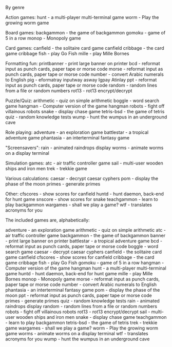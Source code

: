 By genre

Action games:
hunt - a multi-player multi-terminal game
worm - Play the growing worm game

Board games:
backgammon - the game of backgammon
gomoku - game of 5 in a row
monop - Monopoly game

Card games:
canfield - the solitaire card game canfield
cribbage - the card game cribbage
fish - play Go Fish
mille - play Mille Bornes

Formatting fun:
printbanner - print large banner on printer
bcd - reformat input as punch cards, paper tape or morse code
morse - reformat input as punch cards, paper tape or morse code
number - convert Arabic numerals to English
pig - eformatray inputway asway Igpay Atinlay
ppt - reformat input as punch cards, paper tape or morse code
random - random lines from a file or random numbers
rot13 - rot13 encrypt/decrypt

Puzzle/Quiz:
arithmetic - quiz on simple arithmetic
boggle - word search game
hangman - Computer version of the game hangman
robots - fight off villainous robots
snake - display chase game
tetris-bsd - the game of tetris
quiz - random knowledge tests
wump - hunt the wumpus in an underground cave

Role playing:
adventure - an exploration game
battlestar - a tropical adventure game
phantasia - an interterminal fantasy game

"Screensavers":
rain - animated raindrops display
worms - animate worms on a display terminal

Simulation games:
atc - air traffic controller game
sail - multi-user wooden ships and iron men
trek - trekkie game

Various calculations:
caesar - decrypt caesar cyphers
pom - display the phase of the moon
primes - generate primes

Other:
cfscores - show scores for canfield
huntd - hunt daemon, back-end for hunt game
snscore - show scores for snake
teachgammon - learn to play backgammon
wargames - shall we play a game?
wtf - translates acronyms for you






The included games are, alphabetically:

adventure - an exploration game
arithmetic - quiz on simple arithmetic
atc - air traffic controller game
backgammon - the game of backgammon
banner - print large banner on printer
battlestar - a tropical adventure game
bcd - reformat input as punch cards, paper tape or morse code
boggle - word search game
caesar - decrypt caesar cyphers
canfield - the solitaire card game canfield
cfscores - show scores for canfield
cribbage - the card game cribbage
fish - play Go Fish
gomoku - game of 5 in a row
hangman - Computer version of the game hangman
hunt - a multi-player multi-terminal game
huntd - hunt daemon, back-end for hunt game
mille - play Mille Bornes
monop - Monopoly game
morse - reformat input as punch cards, paper tape or morse code
number - convert Arabic numerals to English
phantasia - an interterminal fantasy game
pom - display the phase of the moon
ppt - reformat input as punch cards, paper tape or morse code
primes - generate primes
quiz - random knowledge tests
rain - animated raindrops display
random - random lines from a file or random numbers
robots - fight off villainous robots
rot13 - rot13 encrypt/decrypt
sail - multi-user wooden ships and iron men
snake - display chase game
teachgammon - learn to play backgammon
tetris-bsd - the game of tetris
trek - trekkie game
wargames - shall we play a game?
worm - Play the growing worm game
worms - animate worms on a display terminal
wtf - translates acronyms for you
wump - hunt the wumpus in an underground cave

